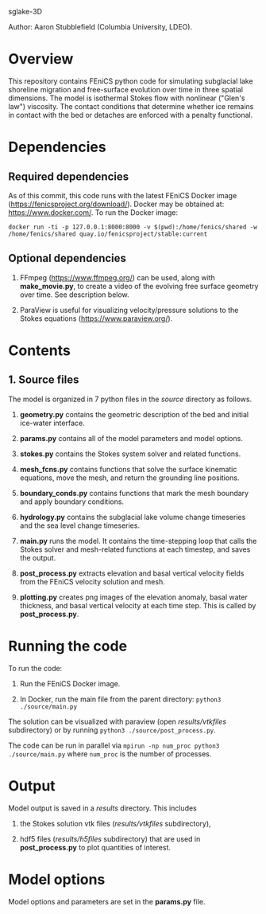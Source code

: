 sglake-3D

Author: Aaron Stubblefield (Columbia University, LDEO).

# Overview
This repository contains FEniCS python code for simulating subglacial lake shoreline
migration and free-surface evolution over time in three spatial dimensions. The model is
isothermal Stokes flow with nonlinear ("Glen's law") viscosity. The contact
conditions that determine whether ice remains in contact with the bed or
detaches are enforced with a penalty functional.

# Dependencies
## Required dependencies
As of this commit, this code runs with the latest FEniCS Docker image (https://fenicsproject.org/download/).
Docker may be obtained at: https://www.docker.com/. To run the Docker image:

`docker run -ti -p 127.0.0.1:8000:8000 -v $(pwd):/home/fenics/shared -w /home/fenics/shared quay.io/fenicsproject/stable:current`


## Optional dependencies

1. FFmpeg (https://www.ffmpeg.org/) can be used, along with **make_movie.py**,
to create a video of the evolving free surface geometry over time. See description below.

2. ParaView is useful for visualizing velocity/pressure solutions to the Stokes equations (https://www.paraview.org/).

# Contents

## 1. Source files
The model is organized in 7 python files in the *source* directory as follows.

1. **geometry.py** contains the geometric description of the bed and initial ice-water interface.

2. **params.py** contains all of the model parameters and model options.

3. **stokes.py** contains the Stokes system solver and related functions.

4. **mesh_fcns.py** contains functions that solve the surface kinematic equations, move the mesh,
    and return the grounding line positions.

5. **boundary_conds.py** contains functions that mark the mesh boundary and apply boundary conditions.

6. **hydrology.py** contains the subglacial lake volume change
timeseries and the sea level change timeseries.

7. **main.py** runs the model. It contains the time-stepping loop that
calls the Stokes solver and mesh-related functions at each timestep, and saves the output.

8. **post_process.py** extracts elevation and basal vertical velocity fields
from the FEniCS velocity solution and mesh.

9. **plotting.py** creates png images of the elevation anomaly, basal water thickness,
and basal vertical velocity at each time step. This is called by
**post_process.py**.



# Running the code
To run the code:

1. Run the FEniCS Docker image.

2. In Docker, run the main file from the parent directory: `python3 ./source/main.py`

The solution can be visualized with paraview (open *results/vtkfiles* subdirectory)
or by running  `python3 ./source/post_process.py`.

The code can be run in parallel
via `mpirun -np num_proc python3 ./source/main.py` where `num_proc` is the
number of processes.

# Output

Model output is saved in a *results* directory. This includes

1. the Stokes solution vtk files (*results/vtkfiles* subdirectory),

2. hdf5 files (*results/h5files* subdirectory) that are used in **post_process.py** to
plot quantities of interest.



# Model options
Model options and parameters are set in the **params.py** file.
